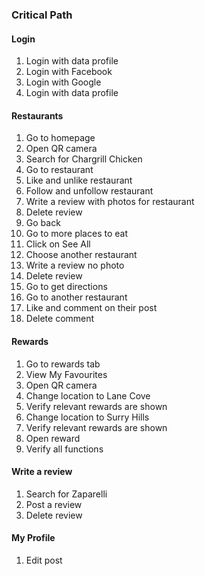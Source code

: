 ### Critical Path

#### Login
1. Login with data profile
1. Login with Facebook
1. Login with Google
1. Login with data profile

#### Restaurants
1. Go to homepage
1. Open QR camera
1. Search for Chargrill Chicken
1. Go to restaurant
1. Like and unlike restaurant
1. Follow and unfollow restaurant
1. Write a review with photos for restaurant
1. Delete review
1. Go back
1. Go to more places to eat
1. Click on See All
1. Choose another restaurant
1. Write a review no photo
1. Delete review
1. Go to get directions
1. Go to another restaurant
1. Like and comment on their post
1. Delete comment

#### Rewards
1. Go to rewards tab
1. View My Favourites
1. Open QR camera
1. Change location to Lane Cove
1. Verify relevant rewards are shown
1. Change location to Surry Hills
1. Verify relevant rewards are shown
1. Open reward
1. Verify all functions


#### Write a review
1. Search for Zaparelli
1. Post a review
1. Delete review

#### My Profile
1. Edit post
